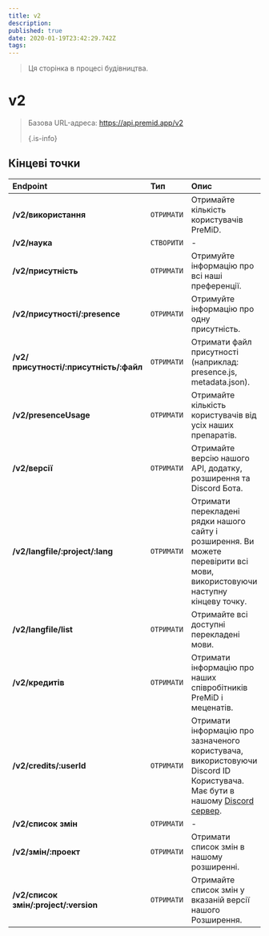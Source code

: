 ```yaml
---
title: v2
description:
published: true
date: 2020-01-19T23:42:29.742Z
tags:
---
```


> Ця сторінка в процесі будівництва.

# v2

> Базова URL-адреса: https://api.premid.app/v2 
> 
> {.is-info}


## Кінцеві точки

<table>
  <thead>
    <tr>
      <th style="text-align:left">Endpoint</th>
      <th style="text-align:left">Тип</th>
      <th style="text-align:left">Опис</th>
    </tr>
  </thead>
  <tbody>
    <tr>
      <td style="text-align:left"><b>/v2/використання</b>
      </td>
      <td style="text-align:left"><code>ОТРИМАТИ</code></td>
      <td style="text-align:left">Отримайте кількість користувачів PreMiD.</td>
    </tr>
    <tr>
      <td style="text-align:left"><b>/v2/наука</b>
      </td>
      <td style="text-align:left"><code>СТВОРИТИ</code></td>
      <td style="text-align:left">-</td>
    </tr>
    <tr>
      <td style="text-align:left"><b>/v2/присутність</b>
      </td>
      <td style="text-align:left"><code>ОТРИМАТИ</code></td>
      <td style="text-align:left">Отримуйте інформацію про всі наші преференції.</td>
    </tr>
    <tr>
      <td style="text-align:left"><b>/v2/присутності/:presence</b>
      </td>
      <td style="text-align:left"><code>ОТРИМАТИ</code></td>
      <td style="text-align:left">Отримуйте інформацію про одну присутність.</td>
    </tr>
    <tr>
      <td style="text-align:left"><b>/v2/присутності/:присутність/:файл</b>
      </td>
      <td style="text-align:left"><code>ОТРИМАТИ</code></td>
      <td style="text-align:left">Отримати файл присутності (наприклад: presence.js, metadata.json).</td>
    </tr>
    <tr>
      <td style="text-align:left"><b>/v2/presenceUsage</b>
      </td>
      <td style="text-align:left"><code>ОТРИМАТИ</code></td>
      <td style="text-align:left">Отримайте кількість користувачів від усіх наших препаратів.</td>
    </tr>
    <tr>
      <td style="text-align:left"><b>/v2/версії</b>
      </td>
      <td style="text-align:left"><code>ОТРИМАТИ</code></td>
      <td style="text-align:left">Отримайте версію нашого API, додатку, розширення та Discord Бота.</td>
    </tr>
    <tr>
      <td style="text-align:left"><b>/v2/langfile/:project/:lang</b>
      </td>
      <td style="text-align:left"><code>ОТРИМАТИ</code></td>
      <td style="text-align:left">Отримати перекладені рядки нашого сайту і розширення. Ви можете перевірити всі мови, використовуючи наступну кінцеву точку.</td>
    </tr>
    <tr>
      <td style="text-align:left"><b>/v2/langfile/list</b>
      </td>
      <td style="text-align:left"><code>ОТРИМАТИ</code></td>
      <td style="text-align:left">Отримайте всі доступні перекладені мови.</td>
    </tr>
    <tr>
      <td style="text-align:left"><b>/v2/кредитів</b>
      </td>
      <td style="text-align:left"><code>ОТРИМАТИ</code></td>
      <td style="text-align:left">Отримати інформацію про наших співробітників PreMiD і меценатів.</td>
    </tr>
    <tr>
      <td style="text-align:left"><b>/v2/credits/:userId</b>
      </td>
      <td style="text-align:left"><code>ОТРИМАТИ</code></td>
      <td style="text-align:left">Отримати інформацію про зазначеного користувача, використовуючи Discord ID Користувача. Має бути в нашому <a href="https://discord.gg/premid">Discord сервер</a>.</td>
    </tr>
    <tr>
      <td style="text-align:left"><b>/v2/список змін</b>
      </td>
      <td style="text-align:left"><code>ОТРИМАТИ</code></td>
      <td style="text-align:left">-</td>
    </tr>
    <tr>
      <td style="text-align:left"><b>/v2/змін/:проект</b>
      </td>
      <td style="text-align:left"><code>ОТРИМАТИ</code></td>
      <td style="text-align:left">Отримати список змін в нашому розширенні.</td>
    </tr>
    <tr>
      <td style="text-align:left"><b>/v2/список змін/:project/:version</b>
      </td>
      <td style="text-align:left"><code>ОТРИМАТИ</code></td>
      <td style="text-align:left">Отримайте список змін у вказаній версії нашого Розширення.</td>
    </tr>
  </tbody>
</table>

